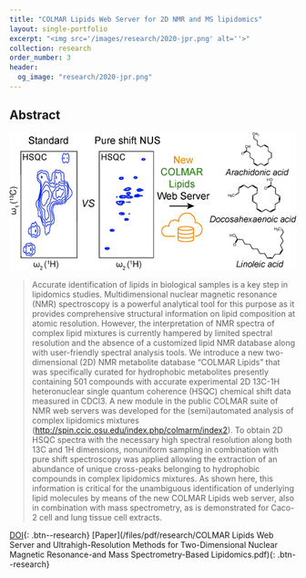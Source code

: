 ```yaml
---
title: "COLMAR Lipids Web Server for 2D NMR and MS lipidomics"
layout: single-portfolio
excerpt: "<img src='/images/research/2020-jpr.png' alt=''>"
collection: research
order_number: 3
header: 
  og_image: "research/2020-jpr.png"
---
```


## Abstract

![Toc](/images/research/2020-jpr.png)

> Accurate identification of lipids in biological samples is a key step in lipidomics studies. Multidimensional nuclear magnetic resonance (NMR) spectroscopy is a powerful analytical tool for this purpose as it provides comprehensive structural information on lipid composition at atomic resolution. However, the interpretation of NMR spectra of complex lipid mixtures is currently hampered by limited spectral resolution and the absence of a customized lipid NMR database along with user-friendly spectral analysis tools. We introduce a new two-dimensional (2D) NMR metabolite database “COLMAR Lipids” that was specifically curated for hydrophobic metabolites presently containing 501 compounds with accurate experimental 2D 13C-1H heteronuclear single quantum coherence (HSQC) chemical shift data measured in CDCl3. A new module in the public COLMAR suite of NMR web servers was developed for the (semi)automated analysis of complex lipidomics mixtures (http://spin.ccic.osu.edu/index.php/colmarm/index2). To obtain 2D HSQC spectra with the necessary high spectral resolution along both 13C and 1H dimensions, nonuniform sampling in combination with pure shift spectroscopy was applied allowing the extraction of an abundance of unique cross-peaks belonging to hydrophobic compounds in complex lipidomics mixtures. As shown here, this information is critical for the unambiguous identification of underlying lipid molecules by means of the new COLMAR Lipids web server, also in combination with mass spectrometry, as is demonstrated for Caco-2 cell and lung tissue cell extracts.


[DOI](https://pubs.acs.org/doi/abs/10.1021/acs.jproteome.9b00845){: .btn--research} [Paper](/files/pdf/research/COLMAR Lipids Web Server and Ultrahigh-Resolution Methods for Two-Dimensional Nuclear Magnetic Resonance-and Mass Spectrometry-Based Lipidomics.pdf){: .btn--research}
